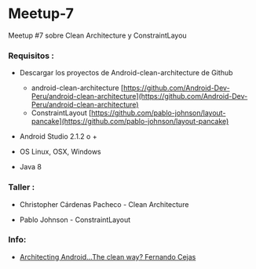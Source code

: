 # Meetup-7
Meetup #7 sobre Clean Architecture y ConstraintLayou

### Requisitos :

- Descargar los proyectos de Android-clean-architecture de Github
  * android-clean-architecture [https://github.com/Android-Dev-Peru/android-clean-architecture](https://github.com/Android-Dev-Peru/android-clean-architecture)
  * ConstraintLayout [https://github.com/pablo-johnson/layout-pancake](https://github.com/pablo-johnson/layout-pancake)
  
- Android Studio 2.1.2 o +
- OS Linux, OSX, Windows
- Java 8 

### Taller :

- Christopher Cárdenas Pacheco - Clean Architecture 

- Pablo Johnson  - ConstraintLayout
  
### Info:

- [Architecting Android…The clean way? Fernando Cejas ](http://fernandocejas.com/2014/09/03/architecting-android-the-clean-way/)

